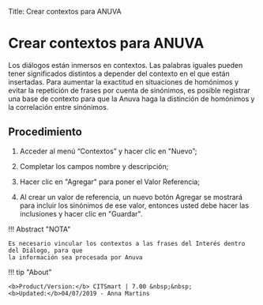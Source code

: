 Title: Crear contextos para ANUVA
# Crear contextos para ANUVA

Los diálogos están inmersos en contextos. Las palabras iguales pueden tener significados distintos a depender del contexto en el que están insertadas. Para aumentar la exactitud en situaciones de homónimos y evitar la repetición de frases por cuenta de sinónimos, es posible registrar una base de contexto para que la Anuva haga la distinción de homónimos y la correlación entre sinónimos.

Procedimiento
-----------

1. Acceder al menú “Contextos” y hacer clic en "Nuevo”;

2. Completar los campos nombre y descripción;

3. Hacer clic en "Agregar" para poner el Valor Referencia;

4. Al crear un valor de referencia, un nuevo botón Agregar se mostrará para incluir los sinónimos de ese valor, entonces usted debe hacer las inclusiones y hacer clic en "Guardar".

!!! Abstract "NOTA"

    Es necesario vincular los contextos a las frases del Interés dentro del Diálogo, para que 
    la información sea procesada por Anuva
    
    
!!! tip "About"

    <b>Product/Version:</b> CITSmart | 7.00 &nbsp;&nbsp;
    <b>Updated:</b>04/07/2019 - Anna Martins
   
